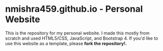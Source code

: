 # nmishra459.github.io - Personal Website

This is the repository for my personal website. I made this mostly from scratch and used HTML5/CSS, JavaScript, and Bootstrap 4. If you'd like to use this website as a template, please <b>fork the repository!<b>.
